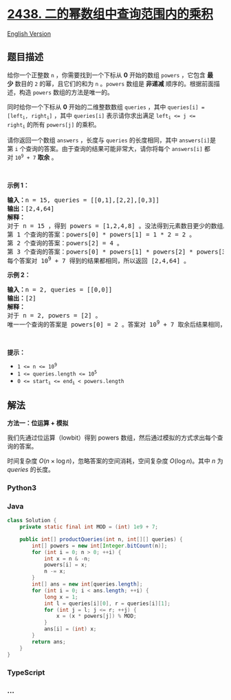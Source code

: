 # [2438. 二的幂数组中查询范围内的乘积](https://leetcode.cn/problems/range-product-queries-of-powers)

[English Version](/solution/2400-2499/2438.Range%20Product%20Queries%20of%20Powers/README_EN.md)

## 题目描述

<!-- 这里写题目描述 -->

<p>给你一个正整数&nbsp;<code>n</code>&nbsp;，你需要找到一个下标从&nbsp;<strong>0</strong>&nbsp;开始的数组&nbsp;<code>powers</code>&nbsp;，它包含 <strong>最少</strong>&nbsp;数目的 <code>2</code>&nbsp;的幂，且它们的和为&nbsp;<code>n</code>&nbsp;。<code>powers</code>&nbsp;数组是&nbsp;<strong>非递减</strong>&nbsp;顺序的。根据前面描述，构造&nbsp;<code>powers</code>&nbsp;数组的方法是唯一的。</p>

<p>同时给你一个下标从 <strong>0</strong>&nbsp;开始的二维整数数组&nbsp;<code>queries</code>&nbsp;，其中&nbsp;<code>queries[i] = [left<sub>i</sub>, right<sub>i</sub>]</code>&nbsp;，其中&nbsp;<code>queries[i]</code>&nbsp;表示请你求出满足&nbsp;<code>left<sub>i</sub> &lt;= j &lt;= right<sub>i</sub></code>&nbsp;的所有&nbsp;<code>powers[j]</code>&nbsp;的乘积。</p>

<p>请你返回一个数组<em>&nbsp;</em><code>answers</code>&nbsp;，长度与<em>&nbsp;</em><code>queries</code>&nbsp;的长度相同，其中<em>&nbsp;</em><code>answers[i]</code>是第<em>&nbsp;</em><code>i</code>&nbsp;个查询的答案。由于查询的结果可能非常大，请你将每个&nbsp;<code>answers[i]</code>&nbsp;都对&nbsp;<code>10<sup>9</sup> + 7</code>&nbsp;<strong>取余</strong>&nbsp;。</p>

<p>&nbsp;</p>

<p><strong>示例 1：</strong></p>

<pre><b>输入：</b>n = 15, queries = [[0,1],[2,2],[0,3]]
<b>输出：</b>[2,4,64]
<strong>解释：</strong>
对于 n = 15 ，得到 powers = [1,2,4,8] 。没法得到元素数目更少的数组。
第 1 个查询的答案：powers[0] * powers[1] = 1 * 2 = 2 。
第 2 个查询的答案：powers[2] = 4 。
第 3 个查询的答案：powers[0] * powers[1] * powers[2] * powers[3] = 1 * 2 * 4 * 8 = 64 。
每个答案对 10<sup>9</sup> + 7 得到的结果都相同，所以返回 [2,4,64] 。
</pre>

<p><strong>示例 2：</strong></p>

<pre><b>输入：</b>n = 2, queries = [[0,0]]
<b>输出：</b>[2]
<strong>解释：</strong>
对于 n = 2, powers = [2] 。
唯一一个查询的答案是 powers[0] = 2 。答案对 10<sup>9</sup> + 7 取余后结果相同，所以返回 [2] 。
</pre>

<p>&nbsp;</p>

<p><strong>提示：</strong></p>

<ul>
	<li><code>1 &lt;= n &lt;= 10<sup>9</sup></code></li>
	<li><code>1 &lt;= queries.length &lt;= 10<sup>5</sup></code></li>
	<li><code>0 &lt;= start<sub>i</sub> &lt;= end<sub>i</sub> &lt; powers.length</code></li>
</ul>

## 解法

<!-- 这里可写通用的实现逻辑 -->

**方法一：位运算 + 模拟**

我们先通过位运算（lowbit）得到 powers 数组，然后通过模拟的方式求出每个查询的答案。

时间复杂度 $O(n\times \log n)$，忽略答案的空间消耗，空间复杂度 $O(\log n)$。其中 $n$ 为 $queries$ 的长度。

<!-- tabs:start -->

### **Python3**

<!-- 这里可写当前语言的特殊实现逻辑 -->



### **Java**

<!-- 这里可写当前语言的特殊实现逻辑 -->

```java
class Solution {
    private static final int MOD = (int) 1e9 + 7;

    public int[] productQueries(int n, int[][] queries) {
        int[] powers = new int[Integer.bitCount(n)];
        for (int i = 0; n > 0; ++i) {
            int x = n & -n;
            powers[i] = x;
            n -= x;
        }
        int[] ans = new int[queries.length];
        for (int i = 0; i < ans.length; ++i) {
            long x = 1;
            int l = queries[i][0], r = queries[i][1];
            for (int j = l; j <= r; ++j) {
                x = (x * powers[j]) % MOD;
            }
            ans[i] = (int) x;
        }
        return ans;
    }
}
```









### **TypeScript**



### **...**

```

```


